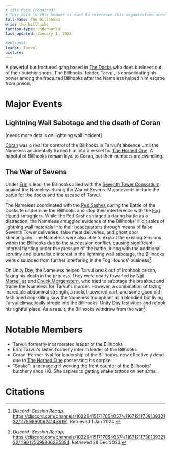 ```yaml
---
# site data (required)
# This data in this header is used to reference this organization across the entire website. 
full-name: The Billhooks
w-id: the-billhooks
faction-type: underworld
last_updated: January 1, 2024

#optional
leader: Tarvul
picture:
---
```


A powerful but fractured gang based in [The Docks](locations#the-docks) who does business out of their butcher shops. The Billhooks' leader, Tarvul, is consolidating his power among the fractured Billhooks after the Nameless helped him escape from prison.

# Major Events
## Lightning Wall Sabotage and the death of Coran

[needs more details on lightning wall incident]

[Coran](npcs#coran) was a rival for control of the Billhooks in Tarvul's absence until the Nameless accidentally turned him into a vessel for [The Horned One](npcs#the-horned-one). A handful of Billhooks remain loyal to Coran, but their numbers are dwindling.

## The War of Sevens

Under [Erin](npcs#erin)'s lead, the Billhooks allied with the [Seventh Tower Consortium](factions#seventh-tower-consortium) against the Nameless during the War of Sevens. Major events include the battle for the docks and the escape of Tarvul.

The Nameless coordinated with the [Red Sashes](factions#the-red-sashes) during the Battle of the Docks to undermine the Billhooks and stop their interference with the [Fog Hound](factions#the-fog-hounds) smugglers. While the Red Sashes staged a daring battle as a distraction, the Nameless smuggled evidence of the Billhooks' illicit sales of lightning wall materials into their headquarters through means of false Seventh Tower deliveries, false meat deliveries, and ghost door shenanigans. The Nameless were also able to exploit the existing tensions within the Billhooks due to the succession conflict, causing significant internal fighting under the pressure of the battle. Along with the additional scrutiny and journalistic interest in the lightning wall sabotage, the Billhooks were dissuaded from further interfering in the Fog Hounds' business[^dock-battle].

On Unity Day, the Nameless helped Tarvul break out of Ironhook prison, faking his death in the process. They were nearly thwarted by [Nat Marseilles](npcs#nat-marseilles) and [Chuck Morgenstern](npcs#chuck-morgenstern), who tried to sabotage the breakout and frame the Nameless for Tarvul's murder. However, a combination of tazing, incredible abdominal strength, a rocket-powered cart, and some good old-fashioned cop-killing saw the Nameless triumphant as a bloodied but living Tarvul climactically strode into the Billhooks' Unity Day festivities and retook his rightful place. As a result, the Billhooks withdrew from the war[^tarvul-escape].

# Notable Members

* Tarvul: formerly-incarcerated leader of the Billhooks
* Erin: Tarvul's sister, formerly interim leader of the Billhooks
* Coran: Former rival for leadership of the Billhooks, now effectively dead due to [The Horned One](npcs#the-horned-one) possessing his corpse
* "Snake": a teenage girl working the front counter of the Billhooks' butchery shop HQ. She aspires to getting snake tattoos on her arms.

# Citations
[^dock-battle]: *Discord: Session Recap*. <https://discord.com/channels/1022641517170540574/1167121173813932132/1179986009241436191>. Retrieved 1 Jan 2024.
[^tarvul-escape]: *Discord: Session Recap*. <https://discord.com/channels/1022641517170540574/1167121173813932132/1190125699806285854>. Retrieved 28 Dec 2023.